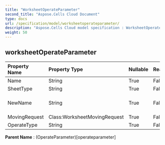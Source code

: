```yaml
---
title: "WorksheetOperateParameter"
second_title: "Aspose.Cells Cloud Document"
type: docs
url: /specification/model/worksheetoperateparameter/
description: "Aspose.Cells Cloud model specification : WorksheetOperateParameter. Effortlessly handle Excel and other spreadsheet documents with features like opening, generating, editing, splitting, merging, comparing, and converting."
weight: 50
---
```


## **worksheetOperateParameter**

 

| Property Name | Property Type | Nullable |  ReadOnly | DefaultValue | Description | 
| :- | :- | :- |:- |  :- | :- |
| Name | String | True |  False |  |  |  
| SheetType | String | True |  False |  |  |  
| NewName | String | True |  False |  | rename worksheet name |  
| MovingRequest | Class:WorksheetMovingRequest | True |  False |  |  |  
| OperateType | String | True |  False |  |  |  

**Parent Name** : (OperateParameter)[operateparameter]

